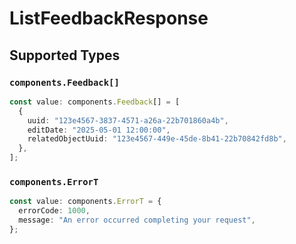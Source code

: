 # ListFeedbackResponse


## Supported Types

### `components.Feedback[]`

```typescript
const value: components.Feedback[] = [
  {
    uuid: "123e4567-3837-4571-a26a-22b701860a4b",
    editDate: "2025-05-01 12:00:00",
    relatedObjectUuid: "123e4567-449e-45de-8b41-22b70842fd8b",
  },
];
```

### `components.ErrorT`

```typescript
const value: components.ErrorT = {
  errorCode: 1000,
  message: "An error occurred completing your request",
};
```

